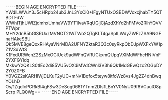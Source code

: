 -----BEGIN AGE ENCRYPTED FILE-----
YWdlLWVuY3J5cHRpb24ub3JnL3YxCi0+IFgyNTUxOSBDWVoxcjhabTY5QTBDTFdW
WWhITjhUWlZjdmhxUmhaVW9YT1lvaVRqUGljCjAzdXhYd2hFMVo2RlhYQVVPTWpr
MHY2dnB5bGlSRUxzMVNOT2tWTWo2QTgKLT4gaSpILWdyZWFzZSA9NGFnaHAkeSBU
Qk5MVE8geQoxRHAyaVNrMDA2UFNYZktaR3Q3c0syRkpQbDJpWXFxYW1pZ1V3dWtS
K1FxdURWenZ2SzMxOGlUek9adWFnQVRUCkxmQUpqVXlMdWFhcHNIVnF2YXFGYldq
MkkwYzQKLS0tIEo2di85VU5vOXdiMVdCWnl3V3h6Qk1MdGEwQzc2OGpDY2Y0Z0FB
Y0VGZ2sKARHlWjDLKuF2yUC+mNv1Bqfox5teyw8itfoWz8vs4Jg2Z4dnBwqYOLhD
Os/1ZqdlcPCRkBl4gFSw3DeSog0681YTnm2Dls1LBnYV0NyU09f8VCuulO8pScrp
PLQ0Wg==
-----END AGE ENCRYPTED FILE-----
